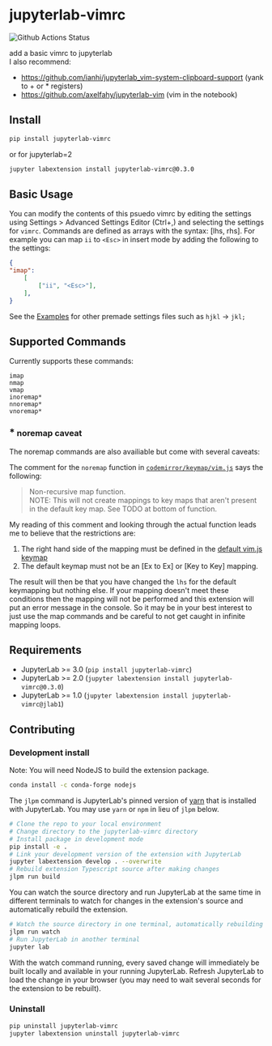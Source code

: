 # jupyterlab-vimrc

![Github Actions Status](https://github.com/ianhi/jupyterlab-vimrc/workflows/Build/badge.svg)

add a basic vimrc to jupyterlab  
I also recommend:
- https://github.com/ianhi/jupyterlab_vim-system-clipboard-support (yank to + or * registers)
- https://github.com/axelfahy/jupyterlab-vim (vim in the notebook)

## Install

```bash
pip install jupyterlab-vimrc
```

or for jupyterlab=2
```bash
jupyter labextension install jupyterlab-vimrc@0.3.0
```


## Basic Usage

You can modify the contents of this psuedo vimrc by editing the settings using Settings > Advanced Settings Editor (Ctrl+,) and selecting the settings for `vimrc`. Commands are defined as arrays with the syntax:
[lhs, rhs]. For example you can map `ii` to `<Esc>` in insert mode by adding the following to the settings:
```json
{
"imap": 
    [
        ["ii", "<Esc>"],
    ],
}
```
See the [Examples](EXAMPLES.md) for other premade settings files such as `hjkl` -> `jkl;`

## Supported Commands
Currently supports these commands:
```
imap
nmap
vmap
inoremap*
nnoremap*
vnoremap*
```
### <span style="font-size:larger;"><b>*</b></span> noremap caveat
The noremap commands are also availiable but come with several caveats:

The comment for the `noremap` function in [`codemirror/keymap/vim.js`](https://github.com/codemirror/CodeMirror/blob/b2d26b4ccb1d0994ae84d18ad8b84018de176da9/keymap/vim.js#L764-L766) says the following:
> Non-recursive map function.  
> NOTE: This will not create mappings to key maps that aren't present in the default key map. See TODO at bottom of function.

My reading of this comment and looking through the actual function leads me to believe that the restrictions are:
1. The right hand side of the mapping must be defined in the [default vim.js keymap](https://github.com/codemirror/CodeMirror/blob/91cb2943208f7fa34ba125ea2ef30582ea601f32/keymap/vim.js#L47)
2. The default keymap must not be an [Ex to Ex] or [Key to Key]  mapping.

The result will then be that you have changed the `lhs` for the default keymapping but nothing else. If your mapping doesn't meet these conditions then the mapping will not be performed and this extension will put an error message in the console. So it may be in your best interest to just use the map commands and be careful to not get caught in infinite mapping loops.

## Requirements

* JupyterLab >= 3.0 (`pip install jupyterlab-vimrc`)
* JupyterLab >= 2.0 (`jupyter labextension install jupyterlab-vimrc@0.3.0`)
* JupyterLab >= 1.0 (`jupyter labextension install jupyterlab-vimrc@jlab1`)



## Contributing

### Development install

Note: You will need NodeJS to build the extension package.
```bash
conda install -c conda-forge nodejs
```

The `jlpm` command is JupyterLab's pinned version of
[yarn](https://yarnpkg.com/) that is installed with JupyterLab. You may use
`yarn` or `npm` in lieu of `jlpm` below.

```bash
# Clone the repo to your local environment
# Change directory to the jupyterlab-vimrc directory
# Install package in development mode
pip install -e .
# Link your development version of the extension with JupyterLab
jupyter labextension develop . --overwrite
# Rebuild extension Typescript source after making changes
jlpm run build
```

You can watch the source directory and run JupyterLab at the same time in different terminals to watch for changes in the extension's source and automatically rebuild the extension.

```bash
# Watch the source directory in one terminal, automatically rebuilding when needed
jlpm run watch
# Run JupyterLab in another terminal
jupyter lab
```

With the watch command running, every saved change will immediately be built locally and available in your running JupyterLab. Refresh JupyterLab to load the change in your browser (you may need to wait several seconds for the extension to be rebuilt).

### Uninstall

```bash
pip uninstall jupyterlab-vimrc
jupyter labextension uninstall jupyterlab-vimrc
```